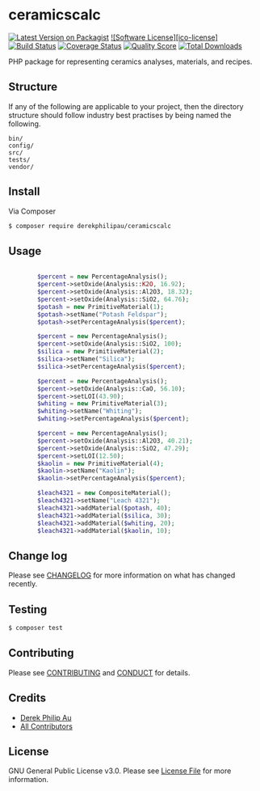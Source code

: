 # ceramicscalc

[![Latest Version on Packagist][ico-version]][link-packagist]
[![Software License][ico-license]](LICENSE.md)
[![Build Status][ico-travis]][link-travis]
[![Coverage Status][ico-scrutinizer]][link-scrutinizer]
[![Quality Score][ico-code-quality]][link-code-quality]
[![Total Downloads][ico-downloads]][link-downloads]

PHP package for representing ceramics analyses, materials, and recipes.

## Structure

If any of the following are applicable to your project, then the directory structure should follow industry best practises by being named the following.

```
bin/        
config/
src/
tests/
vendor/
```


## Install

Via Composer

``` bash
$ composer require derekphilipau/ceramicscalc
```

## Usage

``` php

        $percent = new PercentageAnalysis();
        $percent->setOxide(Analysis::K2O, 16.92);
        $percent->setOxide(Analysis::Al2O3, 18.32);
        $percent->setOxide(Analysis::SiO2, 64.76);
        $potash = new PrimitiveMaterial(1);
        $potash->setName("Potash Feldspar");
        $potash->setPercentageAnalysis($percent);

        $percent = new PercentageAnalysis();
        $percent->setOxide(Analysis::SiO2, 100);
        $silica = new PrimitiveMaterial(2);
        $silica->setName("Silica");
        $silica->setPercentageAnalysis($percent);

        $percent = new PercentageAnalysis();
        $percent->setOxide(Analysis::CaO, 56.10);
        $percent->setLOI(43.90);
        $whiting = new PrimitiveMaterial(3);
        $whiting->setName("Whiting");
        $whiting->setPercentageAnalysis($percent);

        $percent = new PercentageAnalysis();
        $percent->setOxide(Analysis::Al2O3, 40.21);
        $percent->setOxide(Analysis::SiO2, 47.29);
        $percent->setLOI(12.50);
        $kaolin = new PrimitiveMaterial(4);
        $kaolin->setName("Kaolin");
        $kaolin->setPercentageAnalysis($percent);

        $leach4321 = new CompositeMaterial();
        $leach4321->setName("Leach 4321");
        $leach4321->addMaterial($potash, 40);
        $leach4321->addMaterial($silica, 30);
        $leach4321->addMaterial($whiting, 20);
        $leach4321->addMaterial($kaolin, 10);
```

## Change log

Please see [CHANGELOG](CHANGELOG.md) for more information on what has changed recently.

## Testing

``` bash
$ composer test
```

## Contributing

Please see [CONTRIBUTING](CONTRIBUTING.md) and [CONDUCT](CONDUCT.md) for details.

## Credits

- [Derek Philip Au][link-author]
- [All Contributors][link-contributors]

## License

GNU General Public License v3.0. Please see [License File](LICENSE.md) for more information.

[ico-version]: https://img.shields.io/packagist/v/derekphilipau/ceramicscalc.svg?style=flat-square
[ico-travis]: https://img.shields.io/travis/derekphilipau/ceramicscalc/master.svg?style=flat-square
[ico-scrutinizer]: https://img.shields.io/scrutinizer/coverage/g/derekphilipau/ceramicscalc.svg?style=flat-square
[ico-code-quality]: https://img.shields.io/scrutinizer/g/derekphilipau/ceramicscalc.svg?style=flat-square
[ico-downloads]: https://img.shields.io/packagist/dt/derekphilipau/ceramicscalc.svg?style=flat-square

[link-packagist]: https://packagist.org/packages/derekphilipau/ceramicscalc
[link-travis]: https://travis-ci.org/derekphilipau/ceramicscalc
[link-scrutinizer]: https://scrutinizer-ci.com/g/derekphilipau/ceramicscalc/code-structure
[link-code-quality]: https://scrutinizer-ci.com/g/derekphilipau/ceramicscalc
[link-downloads]: https://packagist.org/packages/derekphilipau/ceramicscalc
[link-author]: https://github.com/derekphilipau
[link-contributors]: ../../contributors
